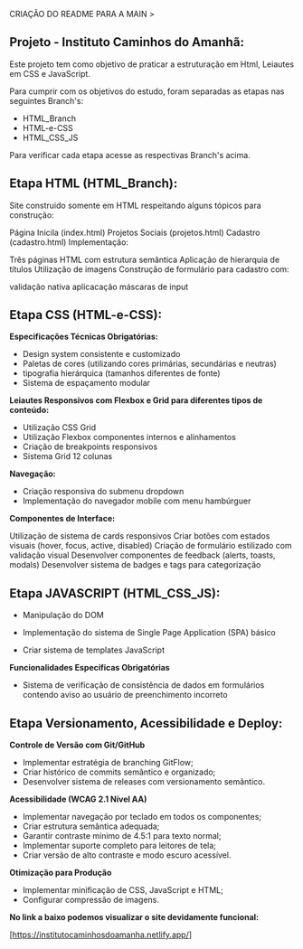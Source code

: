 CRIAÇÃO DO README PARA A MAIN >


## Projeto - Instituto Caminhos do Amanhã:

Este projeto tem como objetivo de praticar a estruturação em Html, Leiautes em CSS e JavaScript.

Para cumprir com os objetivos do estudo, foram separadas as etapas nas seguintes Branch's:

- HTML_Branch
- HTML-e-CSS
- HTML_CSS_JS

Para verificar cada etapa acesse as respectivas Branch's acima.

## Etapa HTML (HTML_Branch):

Site construido somente em HTML respeitando alguns tópicos para construção:

Página Inicila (index.html)
Projetos Sociais (projetos.html)
Cadastro (cadastro.html)
Implementação:

Três páginas HTML com estrutura semântica
Aplicação de hierarquia de títulos
Utilização de imagens
Construção de formulário para cadastro com:

validação nativa
aplicacação máscaras de input


## Etapa CSS (HTML-e-CSS):

**Especificações Técnicas Obrigatórias:**

- Design  system consistente e customizado 
- Paletas de cores (utilizando cores primárias, secundárias e neutras)
- tipografia hierárquica (tamanhos diferentes de fonte) 
- Sistema de espaçamento modular


**Leiautes Responsivos com Flexbox e Grid para diferentes tipos de conteúdo:**

- Utilização CSS Grid
- Utilização Flexbox componentes internos e alinhamentos
- Criação de breakpoints responsivos 
- Sistema Grid 12 colunas

**Navegação:**
- Criação responsiva do submenu dropdown
- Implementação do navegador mobile com menu hambúrguer


**Componentes de Interface:**

Utilização de sistema de cards responsivos
Criar botões com estados visuais (hover, focus, active, disabled)
Criação de formulário estilizado com validação visual
Desenvolver componentes de feedback (alerts, toasts, modals)
Desenvolver sistema de badges e tags para categorização


## Etapa JAVASCRIPT (HTML_CSS_JS):

- Manipulação do DOM

- Implementação do sistema de Single Page Application (SPA) básico

- Criar sistema de templates JavaScript

**Funcionalidades Específicas Obrigatórias**

- Sistema de verificação de consistência de dados em formulários contendo aviso ao usuário de preenchimento incorreto

## Etapa Versionamento, Acessibilidade e Deploy:

**Controle de Versão com Git/GitHub**
- Implementar estratégia de branching GitFlow;
- Criar histórico de commits semântico e organizado;
- Desenvolver sistema de releases com versionamento semântico.


**Acessibilidade (WCAG 2.1 Nível AA)**
- Implementar navegação por teclado em todos os componentes;
- Criar estrutura semântica adequada;
- Garantir contraste mínimo de 4.5:1 para texto normal;
- Implementar suporte completo para leitores de tela;
- Criar versão de alto contraste e modo escuro acessível.


**Otimização para Produção**
- Implementar minificação de CSS, JavaScript e HTML;
- Configurar compressão de imagens.

**No link a baixo podemos visualizar o site devidamente funcional:**



[https://institutocaminhosdoamanha.netlify.app/]

